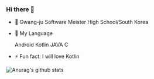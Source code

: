 ### Hi there 👋


- 🔭 Gwang-ju Software Meister High School/South Korea


- 🌱 My Language
     
     Android Kotlin
     JAVA
     C

- ⚡ Fun fact: I will love Kotlin

![Anurag's github stats](https://github-readme-stats.vercel.app/api?username=minhyuuk&show_icons=true&theme=radical)
<!--
**Minhyuk Jung/minhyuuk** is a ✨ _special_ ✨ repository because its `README.md` (this file) appears on your GitHub profile.


-->
